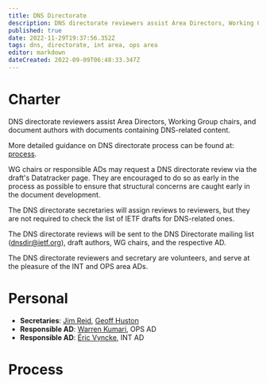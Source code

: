 ```yaml
---
title: DNS Directorate
description: DNS directorate reviewers assist Area Directors, Working Group chairs, and document authors with documents containing DNS-related content.
published: true
date: 2022-11-29T19:37:56.352Z
tags: dns, directorate, int area, ops area
editor: markdown
dateCreated: 2022-09-09T06:48:33.347Z
---
```


# Charter

DNS directorate reviewers assist Area Directors, Working Group chairs, and document authors with documents containing DNS-related content.

More detailed guidance on DNS directorate process can be found at: [process](#process).

WG chairs or responsible ADs may request a DNS directorate review via the draft's Datatracker page. They are encouraged to do so as early in the process as possible to ensure that structural concerns are caught early in the document development.

The DNS directorate secretaries will assign reviews to reviewers, but they are not required to check the list of IETF drafts for DNS-related ones.

The DNS directorate reviews will be sent to the DNS Directorate mailing list (dnsdir@ietf.org), draft authors, WG chairs, and the respective AD. 

The DNS directorate reviewers and secretary are volunteers, and serve at the pleasure of the INT and OPS area ADs.

# Personal

-  **Secretaries**: [Jim Reid](/https://datatracker.ietf.org/person/jim@rfc1035.com), [Geoff Huston](https://datatracker.ietf.org/person/gih@apnic.net)
- **Responsible AD**: [Warren Kumari](https://datatracker.ietf.org/person/warren@kumari.net), OPS AD
- **Responsible AD**: [Éric Vyncke](https://datatracker.ietf.org/person/evyncke@cisco.com), INT AD

# Process




